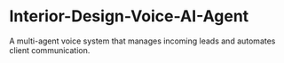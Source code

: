 # Interior-Design-Voice-AI-Agent
A multi-agent voice system that manages incoming leads and automates client communication. 
